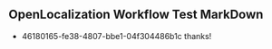 ## OpenLocalization Workflow Test MarkDown
* 46180165-fe38-4807-bbe1-04f304486b1c thanks!

<!--HONumber=Jul16_HO3-->


